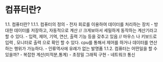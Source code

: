 # 컴퓨터란?

1.1. 컴퓨터란?
    1.1.1. 컴퓨터의 정의
        - 전자 회로를 이용하여 데이터를 처리하는 장치
        - 방대한 데이터를 저장하고, 자동적으로 계산 // 크게보아서 세밀하게 동작하는 계산기라고 할 수 있다.
        - 입력, 제어, 기억, 연산, 출력 기능 등을 갖추고 있음 // 마우스 나 키보드로 입력 , 모니터로 출력 으로 확인 할 수 있다. cpu를 통해서 제어를 하거나 데이터를 연산하는 행위가 가능하다.
        - 인류역사에 유례가 없는 발명품 
    1.1.2. 컴퓨터는 어떤일을 할 수 있을까?
        - 복잡한 계산(미적분,통계)
        - 초정밀 그래픽 구현
        - 네트워크 통신

        

